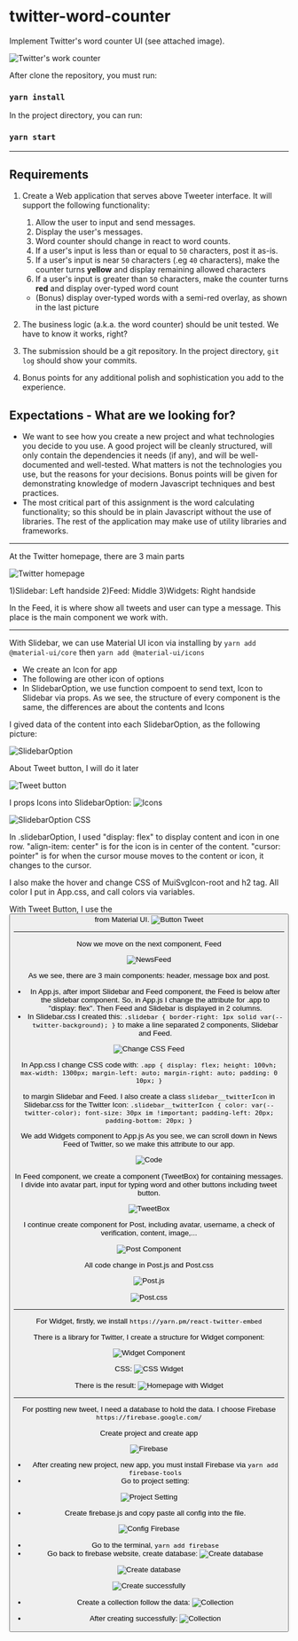 # twitter-word-counter
Implement Twitter's word counter UI (see attached image).

![Twitter's work counter](https://gist.githubusercontent.com/huygn/ceda027d1f679ba2a99a2630815e5ff7/raw/d860a2917372c8f155e9a2c20161d9076e4b8340/image.jpg)

After clone the repository, you must run:

### `yarn install` 

In the project directory, you can run:

### `yarn start`

_______________________________________
## Requirements

1. Create a Web application that serves above Tweeter interface. It will support the following functionality:

    1. Allow the user to input and send messages.
    1. Display the user's messages.
    1. Word counter should change in react to word counts.
    1. If a user's input is less than or equal to `50` characters, post it as-is.
    1. If a user's input is near `50` characters (.eg `40` characters), make the counter turns **yellow** and display remaining allowed characters
    1. If a user's input is greater than `50` characters, make the counter turns **red** and display over-typed word count
      - (Bonus) display over-typed words with a semi-red overlay, as shown in the last picture

2. The business logic (a.k.a. the word counter) should be unit tested. We have to know it works, right?
3. The submission should be a git repository. In the project directory, `git log` should show your commits.
4. Bonus points for any additional polish and sophistication you add to the experience.

## Expectations - What are we looking for?

- We want to see how you create a new project and what technologies you decide to you use. A good project will be cleanly structured, will only contain the dependencies it needs (if any), and will be well-documented and well-tested. What matters is not the technologies you use, but the reasons for your decisions. Bonus points will be given for demonstrating knowledge of modern Javascript techniques and best practices.
- The most critical part of this assignment is the word calculating functionality; so this should be in plain Javascript without the use of libraries. The rest of the application may make use of utility libraries and frameworks.
_______________________________________

At the Twitter homepage, there are 3 main parts

![Twitter homepage](https://i.imgur.com/mH8qYUS.png)

1)Slidebar: Left handside
2)Feed: Middle
3)Widgets: Right handside

In the Feed, it is where show all tweets and user can type a message. This place is the main component we work with.

_______________________________________
With Slidebar, we can use Material UI icon via installing by `yarn add @material-ui/core` then `yarn add @material-ui/icons`
- We create an Icon for app
- The following are other icon of options 
- In SlidebarOption, we use function compoent to send text, Icon to Slidebar via props. As we see, the structure of every component is the same, the differences are about the contents and Icons

I gived data of the content into each SlidebarOption, as the following picture:

 ![SlidebarOption](https://lh3.googleusercontent.com/cJDPtThFNOKCJWycxxA6VDOJXXzqlTk_Lm-JzcXbXDzEc92YBmz9x7eZhCiV-aNaYj-T9FRs_oDJduzoGc1Nx0CW8CJDBI8XrxvwzQVcjMTxXNUBoyziWlczneOkwLL8QaMn6u0UBLRRUWTJTzhA0zTc-McLpIXr3Q1gp1qd3gDV1833rWdwqY95AQ7tiDIthfmHJ3ucgcdOrNJ3qOPXAtGRNm4Cqkv4A9uMjAa0iMAhhp2A08UZTadbG5kfV-QoIfyDrF4axzC5N3LSJU-cGtqFgIYUb1af0V8Oj2rDjIz7yl7BLQrr654p9zP1KE9y1wm800P4eJdxeR2s25ZxOV8xFihFouC9cwjAmT4iIKAiSCvWrlvhHSw-K3Q4YMtKBf0BovsluKHA3WMxesH3gOYX-dpHxkGzWnN_KzEzCjTF4JleP6DCTUBOZmmuJJO8WKQ467AMoBeJIpx37ygntm8NcdCTAeQjugz7wzEW3qaL29utLTFs-2wMahGNQOFFrb2IIUXY8N84Z00vNREDAHw3vnDcu2zpt6jtCSsWds8OAuTq0wb-PqdtB2L5DihGXK-IPB8RhIzRJ0QrpCkn0ZNJdDiuTTKbuoH37kM-N5Jq96Y6MAugvkvRQoVjM1ly7Akjpu-rfSaYkARL7QnBJi2leQUwIOBkXl5BKIWRPBd4uocGahcU_PkR-NpCtErRggwJfF6UmwRu78-HnExBFkE=w1688-h949-no?authuser=0)

 About Tweet button, I will do it later

 ![Tweet button](https://lh3.googleusercontent.com/y8w8lWFfUVdnV3aU6XlLnHvadmkODgl5rdSpS_pk1qPnrSN9GV3bNsEcl4EtRUY_14-IVCCktyuJ8Afj-cGhjQl5hMoMXa-RivghP3DUH910S2ZSIYPKjpb1o_K-sDUIf430R82IkF3LXou1ZpIPJ7KPJoJChNLutkmEZR8EXk3XLXMKODbEB60vFsenv_HK2PkWH8FjeY9w17d5BeHibM_Z3PrVLPsrSMW0gRE7e4vH5FbH45WCFTbBU-fodAUwd3Jn_1r4SwtHgBbgfUN7orfiJE_Ul-4mcTmuF7_iUJc-tRxfAlGeYf89r2w8Tx62R4I3pQxOFSVAN0VeIzBUqcmJze4EvWemvw0bl9z-j4FD4iPts_JFFiYh1DsCuA2LiHva-pW2_BnRm8QpISFqdSYmkMpP8jf-yScgRMZWvNHIUU3_5EjZWiqEzapzYY3dDuslcCzLAsDuYJRF5ptbMWlA9H6XBPiAH335H87sbwqNGznJiRpfNQvtSACTLukDVRaYBxbc4F1tz2NLULDd7mZ0DK1ZVPURcj26YqqcW0cZCF1I3sJZV1loPFYhn64e6pt5_2AGvc8fc2JSKIn8H39iMZGZlIqPbvNSdkLT4LwgVEMl1kRPGAhT3YCpfpoRt1tmsn9ywBuFA3PF9_jIz81hsljhyAAYf5Vi9oDL5TRjWMdQglYEwwFs6x9o5tW9tSASsw8J9hGtj39N9e8E3dI=w1688-h949-no?authuser=0)

 I props Icons into SlidebarOption:
  ![Icons](https://lh3.googleusercontent.com/Qg_KO1a3zvCqcpMuzMkWSzeilrypIMAfFPN3FlMWPoqAYo58zy4Dralw6q4SpVVPf1yOtJTMjZ6VmSSwD2lZZEgQi3iJ5siqCSo_cw_P4_uIFFT66MIosSgqb9zbmBU2ID3tvvKH6j_mIQ7KrIf43QqgcVYZ927AfvY4NFJCp_sQAETqLU2mPYRbxTNhbmZgt7upcaarrhmb6qga9LhOlIxZkViCt5PVvYABq0ugTYF6rk7ceMSz8LmZdeEBj7Zf1Ky1hdaHQONw1OVHgy5gQ-YOOK5IRp1mevJBtk-04jjdgJYa9fWUr4nmP6LxRkUgkjun7wtTGrMWjl4Pfvk-fyQj2hafI3mf4kGqLZoUClqXsUM89BVO549PjkxrzqniF38q2e7GlAZbUVR60zzZEuTmJd72DY_LjwtA8tod2QoeO-LRhx9o6VnHWFNG6So9_ehm__lNTf_64ZAtJGOG9zx6469G04-BhFiH92yozBmTNjEtBNGCudgHYoWonZ8wkvLDgzqzIhYql-Q7_jOIXh_TvS2ESNnMEFGG7a1v8PPpLkcQAdgGb6F5MZEXNurn_NZaB_jPQ75Va3A4SFBTesDKApFSwI9mQOb5LUX-2D3KpRp6Yr3ssGuzRyEWpzmFz3_uaJlXBwP4GcW1hvkHaRZchgz7IvKL8VcQjruSnq9F7_oeuc_77e2GQbJ0HUkPF5FijKD26viiafmw6joIPDM=w1688-h949-no?authuser=0)

  ![SlidebarOption CSS](https://lh3.googleusercontent.com/TaUbBEvCowz--yrpUIWolhJ393f1TDLWEelx1Bzklx30-qdSh6DpS3iAAF7zJ-S9reP5AQBMuzGlovDu-WsnUPRc0g2tZ46nQhuMsz1JVxmZNaqVg31-abiwDLgyKU4FsXMGDIhgsgdg6B6IFt_8556X8K3-37QYsznmrdXL2a4H5eEbE6RijMHyxcH2SwXmmPssMzrhpEDOUq9OLY3JOK9YvXTXP6lnY2GFb2ysUnt-XzcTCYQQ2OSr04avjJoWZN1wjmBUT0SOH9T9nX-GqlCApYgTVuHkdKA-oqshsPF0TPriKaUhLzRLb5U9csOCWorYtqxoqxarq3AWCaAE8xeWkrSev-MK0CiKgedgmtYe83gcAejwSYbJ2ZVmaBYC3-yqRyCBn1GGEm8wWcuEjZ4vO4HpMgrPFIZJP8q8h6b1ExFbErP_i3_62_SZ5miYJCVCR8bi9nm7yjlF4hA5VCudCb-U2PBvQ8QQMWMMQ04q_maL0HqXNEX7I77P-LEEQaH1OuirGR2kGvHrZVZMb8gXNsomehW5JbNNEeqNoNEPHdtefiiWvSY-n2na_-FBCH1VLM29Yr7X-2tn1Nth-IUWEsCM4lVEF40bT37k1o6G6b-6Fx-q9mog2JqaOMq_M_l16wKuSACSbh0e4uZrG4kh038rwCGfYYcIPnDIR4kTVazV8jf00PyYveHq59PQIfw0S0b34No01Z9KZlxh2IQ=w1688-h949-no?authuser=0)

  In .slidebarOption, I used "display: flex" to display content and icon in one row. "align-item: center" is for the icon is in center of the content. "cursor: pointer" is for when the cursor mouse moves to the content or icon, it changes to the cursor.

  I also make the hover and change CSS of MuiSvgIcon-root and h2 tag. All color I put in App.css, and call colors via variables.

  With Tweet Button, I use the <Button> from Material UI. 
  ![Button Tweet](https://lh3.googleusercontent.com/Ze9XCaAmUewNZFUvJIE3Ves-gdba-rIp5Nx3H90KMqX_X18i0Ext3cuv9Wgru-BlnAeUu5lT-5Ng65kYRAJoi5ZEjef1ugGMdyEXUqlRWG3ek4qeKfLCKPtIZf2k53wLP61kFlTSixAF8kGiJ9t-Ow8gcXjwET0cQcGXEmjRjwePMwzhf8BcpBiX3yHH8A3GO778uimbnw1olkcfZzVoW72TgObEP-Y-SX-PKGwtL781p_25wn483qc2x-5fN2wwkGk-dF4EyNh3q6NLyiC4su6Oeer_rsIgT3DxvRrtrbZhMklA8rEHktIeio5Q3HVUoqBohSo95M2gntDt3XQtSNHTe_KKuSCrFfGPw7C90Ri_Z-UQMyTtXTDuHKuJ9lOXMMWJL8ytGyJMXrssNIgqSkjX6RoHcdMEK29c_0-ZogVZyJctSl1rdwfW1mLWo65lzZ9MmsnJWTw_Gj1_jHhSuMmj0jkPnIhQjJ4leVMJrVexaHavjl7mAlHoma6EMC_GYay2qOuv93b9QgGd-SkEVqRKg4GLhcnytp9I8Ed1vPDmK3B9x7YBTYuSv4aTf7c_gTwsZXtgztLThckWcxK2vtisuzycfnJMD2W6P4RXEMLUC9S6IEDrwEDw8hJ59X1IyfBFbICsClp6Db-Ba9hEusc8IGgSvTnDC5hDf91thvScyvHyUAxqUxQzbG2cMXl1V2b1YUK4pT1_aLJNJaowJ0w=w1688-h949-no?authuser=0)

_______________________________________
Now we move on the next component, Feed

![NewsFeed](https://lh3.googleusercontent.com/iQf2NAyNNRLgSu946UgxgtYd4D9kHVvsm2T30yUa-tCCSkyS1Dm_ngjRCpk6UZVZfAfZf3m4qjC_VOPp1Wb6O425qK4sAekiZhDsEC8eY7lRnNw_KUYryNBlbrgA2Xul4o6KV7UQRrzuKl6BMVbF2osan8pnUZ34n1lgYvJxFFDfbyk0GUCn54CnphQEwXlh-KJK9aUfAFob_PxXiU7xonje5LSCtm3bVsf0hR-mwlDXZSRun9EPyUzstC1o_W2ZVDsMRh8JNs3JAKeTL27VMoGGd-WZHXj1utNZ80yMSQ6fMVsk4-QvQeXnU5-mJBwTRxrGYrCknQcB--FbsFMPvdiKQlA9BX5aCtx0Tf7zDg9Y72PN4D0dMTDIRfV6Ge60bygYs7u9xybTwysp-MWGTzMk9A8N7wevU9QUMQmq5TIvkfrs5v6z65vIdUHwgMOaksYzqPgpnGJMQ-ecRChLW5WQqGiIdmWawByxVEh94rNWH-l5_-fGbPEXBMNkIu0eidSFoGsIQsBgzxf1oZEKpwFHMmbBo_1BOYvR7NsPJHHqI-9w367OO-OuvIFpWn3buNFq61EsswWCyFYQAJ5ztzG2YlaxWvfoYm7EKcgncdOwfEGptwMyPr4iUYSP0EQyjl-HZJtvRo6HZoryMHzK40o0o24Wri8d43LcsbGJ00m6C5PPKNuOdj6UFx3uU-gquVmPx1NO_-j5wlSnN8bcFFI=w1688-h949-no?authuser=0)

As we see, there are 3 main components: header, message box and post.

- In App.js, after import Slidebar and Feed component, the Feed is below after the slidebar component. So, in App.js I change the attribute for .app to "display: flex". Then Feed and Slidebar is displayed in 2 columns. 
- In Slidebar.css I created this:
`
.slidebar {
    border-right: 1px solid var(--twitter-background);
}
`
to make a line separated 2 components, Slidebar and Feed.

![Change CSS Feed](https://lh3.googleusercontent.com/QJQJnpgl1sMPS4Jopk62tgNxq1yyTqVUMs7_58etEJomXoNZj5CF0bRdjFUFaCwUlojaiH2hJsfG4mSNGd3aXuK0cMk66aBPwsj6Qy99puVnBIKdDpZftdzGmb_GkEdB_KaRvFvn8GW13fUaPppxKJsHJHXIxUOcqGacPn7xodMrQJD6Oip7LKuplKSbacOLFSR1Pi4VUQT-M9vn5V8pLO4JKpQsDdoDfBxZNWKDkQfVtdNcFmUWopaLDMuOXQj-0RpF8_etlXjBiNV4lMuGNXbB8zpCrcaLTJHLF5kxac4rV54cY32TLnceUtsPwgylM_pSGYPy3Xsx5hVNdG6U1LheC0HhP3oHhu0OM38q_xmKFRZdleeJvjCt7iyb73gBRjzQJIbCC1dZjcrzQ6An1OIsMdKg2U4G30naUi7XHH3__8KjThAnmrm2bw7AICu9jPMMZv6Pt82uqqxbhPd55leHjj4Tbp2SpxSPfXHqIm2FB9XahWboBHNLqD8P2AUiYF3z4Ul8gsJpTy4Xj7xhrnnKI5qavjrOD97JfERS0YBhFIuzWu9G-cCObS5pvkCUlr2G20TaHa-PEVRwxM-wUYWgG6uWVMf0VE7qhgU-uobkFnsA2_BCS1n7MsxeQRKNzzK2NaprTE6SaSo8a7U22bUq11ZwtJE7ryZIxgbOgyhKT6Y9S9Bj3LDdgjAQ5jDtfQPSyrKFFlWCwXxhPcSjPIo=w1688-h949-no?authuser=0)

In App.css I change CSS code with:
`.app {
    display: flex;
    height: 100vh;
    max-width: 1300px;
    margin-left: auto;
    margin-right: auto;
    padding: 0 10px;
}`

to margin Slidebar and Feed. I also create a class `slidebar__twitterIcon` in Slidebar.css for the Twitter Icon:
`.slidebar__twitterIcon {
    color: var(--twitter-color);
    font-size: 30px im !important;
    padding-left: 20px;
    padding-bottom: 20px;
}`

We add Widgets component to App.js
As you see, we can scroll down in News Feed of Twitter, so we make this attribute to our app.

![Code](https://lh3.googleusercontent.com/RLz8juLyqK6GgWBL4mw3F1RQa9aeT_GGgsnwDx19-UVcKd3M6zlCfS-rnYj3D4fsC6OZ4hq9u88faQXJqZ3_myUkVcXYaeuLfuPaGloMCkVKvpKtH88b6CpixQrGR6C9Hnw1gw9Pj6dz8vtcsrWj0IzjT8dhyU0_tiXBb0ZRi_zHkM-YvqrG2XMGI8VDThVi5Jom6VIyP8MECoIZM2m4d0HaR61c7n6UlprVIZZrKni7dxwxJo8S0rtKJ9rCtVyW9qA2VhfqQpgQAQqznIkfBhG2wdfE8Hji-gioqRuZybxGoWK-TyEUzlNXRmRQJAK0fiR12xmotQ_Td7YsV8nbLcSZ1DfMY7XnRhtekrOes6qr13QzwCk3MZVbRPeWxZCKyia9I61opJLtXPupfnYDr_1VfRrDn9RyNVd0hKrA5IQE4HA7TXj4CEQfc4IcEyAHGIbeWiLG2maOPDl1NgtIz3e9aXrY7LwYZAdZMddXu1O1ui53pQpU4I-cyQ2xJmWY5byrKxGANVxrRa3ug0DzWJrip-8Y5lNcgKGaQ_PQpCeW7xv87MECqjpKzzrmBd8i2mk3e1V3fzvcFjl0crTYBIw-SidcNOn2pq4AB5m5lkIeW4BC1ajcku7J82A_bMS9Obf9hkfT41BcBkyXNck5CcvEJK_aBHCuOsi2NqMYqVgdjEc1P5zzujRoBpyJ1xToiZSBajKD3tRP7J1iRo0q2R8=w907-h511-no?authuser=0)

In Feed component, we create a component (TweetBox) for containing messages. I divide into avatar part, input for typing word and other buttons including tweet button.

![TweetBox](https://lh3.googleusercontent.com/PemxgWbqw7SJlKfa-fyYKmMBmiYl3N7mHFTSCvitI0-EyLGLK-bm7rv5Jt14FK-UA87wifQU3bRJkrzQSViE4xMm_NrsYCybRzzz3CiD3sMXpsBuZutl2QQj6bSw238QQilZUzGk5ZKiSL4s-E5ktVNRd4NVUn-E6xVSgH5NbGdOyyCym7X3rwyt4ZbgLaLyXOMTzCiZ4bXSjacjUPAJ6ne-wmS-Kg_1xCbeEjjk_YQQD1GrUuUQGsdl-K2mIEG3NaHBQhiQW2eT1alNyq_bvegNoiluxxK98g5jeiTRxSdG2mVWs-q0QaL80PymQW_khRJh1Va7df2J2yx_nVzZKWvf4XBLk9n728vp4F-cIr6NFJ2TCBgI2iVYcn42_9pMhTtZWgTgTPNw2gTvAqfVDASyq7iFB6YEyS6OXBzDpbSuTjYzzHhMo9solGtRuv0bF4ub6SS-BL3s1YiWAVMFFlHdaLXJRz-wF9SDQhdL_XkEA1vQL7nPB2AWVVOg7iIBhlOqg_o9w75vrlNPoi1LISfrgx9X1qSWMN8hHFV59tVKwQOl9GnfXXEHoBCPk6HNw7OaFiUv2B13DkGT8qWpow1WqOcliWpj6iEzBdg4jj9A9zDYI7p5c4hhzxkLuID0LrDBDo5hYFdlcSN3i6AnoybuaFnYP4vMy99hvraAuUZpjMnopqwtsZ2p4YF9t-_vMZVWU-pazEwSYZq5229d8bE=w1688-h949-no?authuser=0)

I continue create component for Post, including avatar, username, a check of verification, content, image,...

![Post Component](https://lh3.googleusercontent.com/xRDCrZ33bXDrNJzT7BM7UOiHPU06TCWoDi4RfvqYQfZ0nN5FUnFDIKCBFXdSZEuFbWjTLRT73Jz7ocKp0hh9BxoeM0AvAybZGFEUhUf6nhDNh5RlwlXZvPtGNsi83XYEb2Dt8vo-irUYZMkbz73Y3fNBPInNMW5IpTUF4_N8ChnVqFEYx5bsTvf7sTRcc41Pbt2ndP7umYwd7hZ2pBrdJnWcuBL3K3ae1rEhS5N58FlBjWBUgmMTDNt_sAox_aB_Hj0bsOjwGa4Yvrbfv6aeFam_wX2ReRAF5XZ_v5e0AIN79357_i1xY6Al7LyuVYTNJbudWrXi7zXISS1bUdXQZjgeWWlsHNjr8ySPhYahJIWgFaOUoIac6XblJMcaJAYL2ZUMnan_j_pFoAXUopKX0csxVWQUt94Vl7BE-QfvKlqnIWmN2H3y55RhRQIPGEwgpDeM_mWISlEoBa_bNTc5bukXE_Xk-TFT5Bwz4SiqaYox7mhQaomVeWOhcRTqlLP10AAGqkAx63aijlfUbZ_nvHLpNpwxr-x9gSN76Z5O1cGOjVfc4bs3P-PxTeesGoUqaGa_XGEVsCXaSeD__EDwoyEozHugHYwPCVZ1v2gwoCZIkppPUXlGmOL09nqdo7f23Jc6mH75S7Nq-Tbdu08kKyvqta-wy8APbZApH_UTefd-ecW4rw7aex8mclSxsH9uYb5b1_BtPCeEvFVEerreMsI=w1688-h949-no?authuser=0)

All code change in Post.js and Post.css

![Post.js](https://lh3.googleusercontent.com/xziZcnR5h087XyA8szac4-Y3xlfFSeKMFJ0SpSfYLX4T9jxolfuLWGguX0V67qFHuTYMQ1pWGrb5lah4NR-d6OCcyNNBlfbXRmIe4YTzzI_RVLnDcsNF1mVIpjFXqvsenpw1rdHBJd-d0kwckJEjW33jGrpHiaeQ0Zq_4LSYNjRNFGhgfWmHm4lh4Ky458I8QZ2V335juNur0x9Xq35aUy_LS4sXlKnpGskHQ-Bvv-UVHRjNVSQ9y8LcmIlYbtcuHuCyjSHbvp9S3EalEilXUDVnN9lFR71kBiEi1rncyKPzOvoFq2vxistNNbvU15y3lH1gz2cFzH191UmndwwQJa3OstPnbEti6wHW3qxs-8PBgnogc8pzmi-ubf_e_4OmMjBkAj8nw2JhMGE7i6mz6KCM2cPH-NSmS7kiD2hkJvjbVz8NSU_KRuHD0jbLUSOq1jkKHtb-84fyF-Yxqz9otsMOk63dphS9MvJPMXgLr2ghNo5dMaoFBuQ8xLfZhUX958rWs-v-hKc0saJPGWh_jpQVIo6eU2KPObDmpAicjjwX9Ed8xeCOL34PRPIeG-6EU4DtD3lMkOGsZCdQmZ_VxCIucvI_uFvnKu8437_blvc9dhlvgNIgkywWFNLP5Uxu6OZYUFVQ5aNXiJWN5RdX3uncE8MjU2CbSBNXzsstgqWBVMiw3dXUGSqkOY2w9zDisNrp9YaE8Yz3dkXy8KFVcOg=w1688-h949-no?authuser=0)

![Post.css](https://lh3.googleusercontent.com/3TB80W05Md3E4u-KQsueXbv_jRfYL5KMmpSeiWi0TkwRY3wJluWege1TF7sZvVLRV4WkB2unYcD83gBV793fsT2QIEbaubLXHcVB0HzV4eZefL0OyeZJi9s0SXMIL9HsPIUSPCKbOdmw7-TBNcIOGqPwt-3iRT3fr9OsywjqtmLm3oJrr37bum1CnFpZjPhiJtZ1O6ZUA_tAzI_ClZUK6bZGv5sBn-6dgm_8bjJs3VqaZjSY-Mh9nmZzn2zqLS4OOhzzglbtkNW2GMs9jon7ljz-Kd2GBwBTiZ8v9qxEFpXSBIReeKtdPQpxkMevc9oEXIs6ar1OjV9Whbfq507ZxlhvwiqVZNGrhIMJrDK2xnBvQYcjVPAShPgq9z4OoYH5pT1pkNIVBfDjldRaZk7qZchR7AvahNFlv7hRBXGgAtjkL3z-Ppm7Bi0fOdK0U86PlSO9vFkRqpyQvMFJR3JNjLu_pDbYdqmIirqHUxHuT-nn-XvHYf7aubDyQAxOHS5FYyGahPw9uaA6TYKzvABm8I8tYGjar3PUnt5MINZh8bE9zh-z1_FAvCrAdLJPgc4sKsfAXnR24Hptx7iWnw8LI1on_UFfBF1-jS-0en4Hv86POmgu4Zf0Z04u2zxGSNCi0jvQkZ-HX1R66PfheyrS_ouXnhyR0Ad975UIexCtGkqzKuKKWwBwgkWqvMxiwXvk1HsbgKEsBimtWGrDRFKwMI4=w1688-h949-no?authuser=0)


_______________________________________
For Widget, firstly, we install `https://yarn.pm/react-twitter-embed`

There is a library for Twitter, I create a structure for Widget component:

![Widget Component](https://lh3.googleusercontent.com/sBUqa7H5iVGN8lFj3HqHFz98Oet0AEJ8qvTzhKOxL7s_u1elgSg24EwzYqmsUgYe81NAzrTVf2gSfqY7bSqtE6ucvKiatDtg8nxpkU7Tlw1KErnYznW1tsHSmWkTAfV-SMWjtU5EbhrnqBC10gWR01SNnJqHDulnQBLMDWpLkL6T0qDTsyCv4IgHBt6JGC2Ez-cP6QLC3_oGgVQ1gK-8urxmWNXoFxiwKU9ZiiMINnPWtwI4q4G_Abk4YxbJh0NBDimIj-H-rf3BGwlMOqORqGaWnsrYBA3TF7BdRB4oP9uiL9pKxoricBzUhT5ZQWT2lddUpM5-1nonhCVTKdBD9r724jPhHxc5LLJMtcvOHS-VeDCI2nZw5r_AKUBM3Y8UxogzrmSGxFR_2JJYUUQUAR7zLmDQgVchBKb_8E8F3XpwtvMenQT5X76PNlvB3gtrG0bEEUtoWjl5eX_U1rY4R4Q6ZIU_2Pdy6SQwMOs0eGvQRFRZjhznQ8EzhoetNoocx-s-PdQzB5kll-x9KXON4vQmbHKbolD2sjNKco6Q2wNR53vsP76iRxoUQD90o9ouC06k5tjNFIdEGf6EuKJtcnhXjHDhzfh4zZIboHrgLOil1Gx_zjtS_VOKKWAb0sxr_GH7ZlohDu5kiRhGMnc-3PJQFKCClUVxPGvn2qe1klkVqdzSk8MuNd2TYR-kvZYOC1WI96rYIEZYH31n4gNVEEk=w1688-h949-no?authuser=0)

CSS:
![CSS Widget](https://lh3.googleusercontent.com/MsgtptP95HOgvNdFGohPRbfKYhp6fIm0o-E0-j8jDWhREwvTRUqzAOGE8I-kR2tk0lLhv2yH6eJ5vkXz6pghBZMqcsxRcy2PTNfK5Ckrecw2HueiZj_LldxCnLPIMAw0CAPrwbiR-x_MwVJNipx2T_InVEx13EIp4u95-MqvwBt3AmzRW05dUx05j2O5fGN3RlpblsNCw5QMrqAN7fCUSbId18zbT1JQ3Tbgoq0wdh9u8cTWaXqIFE6xhxJPyOh_HDp288sL2JTA66ny5FgITB0IPnB0xHNTHKBJa1hIEfti8g7WEDbjhEDAgisW4AeYOUoQX2ig5VBiN6JQNZWF3SfWlpxgphdWRSFHU5bq95RZ6a36d7it7h4-TCB8kYnw4w_GH2FcWV0ZIBtBUtgGIPQHij7fEQXsavlusartL12ZvTbj3hGAp7eVONhzt40Eqy9kAuAdnY5OYb58tHH1iYZLfZ_63irwVG_Ff9q58rUuKf-zUe43mHXQQXAt1W7TWCRIIy8R7-JSN0cLnlxFejxxqnSRPuXoB5nhnMfJk_4f4MnzXw1m09a3UIFhCS2oLFVyIF-hIj1svwDGvB-haKKc7oiyhOuSpKotQaaf29GtXEHxSJMj4kegalEd5PDvVkmxZuN5eKg5qtGuidWixoCYBmMv7e5LzjQSxUcCUUVq45FqqKtTReT_3rmPdpEXuXPSMhne7ZmdXA_MU3xmc7k=w1688-h949-no?authuser=0)

There is the result:
![Homepage with Widget](https://lh3.googleusercontent.com/qfls1azsjLnpIdN26bsswVxsvEXDuUKGE2Ao1H_MqRBBqsGMBy1Q30VuM4vYod-rK0Ha3fi1aePUDqARyi2i4sqSAjvvw7G6ebnHfETKUKfrUHJUF3yi6Pz4pfA4UJF7xds9bHZumsmq-RgMGcO67xnt8uD9HTM7A0BxMRF7SRUpGw8DdqukQxu6XEeS8l3KzdRa295O3M2CP4uVv1aKpaGRyKPFQ5dm5RwUbruhaPNGOJfWjwG16etdcWqqLCOViRfnJ2OzNbgnwUingp3sNnJxB9KwwIk_m-MPDl0ts5yBBGYZ6Fiv4YjqbTfUcsY0A0f88qFWctAtJG1TQkShY16y9-FBTlJDosEQg1VhTzsOCZv2KG6g1u3Yn47o3uFzu3j89L1_6AxcI9ZlhuLJCIGgBj_46wcGaJDVUJ0MqCFNmPCEGW8u7H2OxLoq6WHoe6Sq8hBIaZAPf3SevM-5Lkpoz808ZlQyXmuSv2DPgBtlshhtGU-JqdJXUxTVy9gT2opTiiXrTxRLlCVQ1UD-GcIV9PGWNGgTQVF_IbfYkSC00FCgb6qrV3llEI2dNgYgNd4OwPxqgI50h6klX2rdP8RdWTWSaMHkFvcKdH34fSpDNi4H22S5Hs8xpRjOjxau9No8QstQ68ly1XWXLm9Kcuq9PpUhOHxauMKu4a9y4eY75mmPInR3e4p-NdvzeFU2-WjmjwMl_uEb7yLp6hi9VvE=w1688-h949-no?authuser=0)

_______________________________________
For postting new tweet, I need a database to hold the data. I choose Firebase `https://firebase.google.com/`

Create project and create app

![Firebase](https://lh3.googleusercontent.com/TgmeS_NPtn-a0VRnetAqZjuE-YZFKkkFUwA8fORozNC_iM5hsM0m2t9QZjcX9yqvAcFxbyIqJqOOAnXCrkdXa91aFxy96lzAVsMatr9AHkFdZ6-uYhdOt_ZmX1bHN5RrYJ-paXfT6bm11piiQKCx42TGLAMNT1Z22mU-G3xLlYDWQN9a9ZbVOvI7eX-f3ZqO-uM0HbXQBSQvNMyJJ-e1__mEnyu0Uez3VJgC9NxwtUommJ6gIa88mY0cB9UaGFmhC9NESiTLufJGpwSzit0OqswzjomqALytBOu_PgAvrku7NGgJnAt3vPjtMWBYR-C7Y1IUe2XEL74PMR80GHdf6KPWX7Q7fAX3R4ywSzBvXNBFS64Vb21uLOY-jONhC_eE1kglaPkRSIQJApJ7ZcrAfz9QlpbEXY0rBlIhrXjfDeRgoTHM5QdcWIDIdj1NegtB3Zm_NDYAzTyzQtW2UEzWIh0wDsn8v9PpP4RwIuUHoFXd4FioSMgygYNUSRCFw6PovCkWGr9ClnBopZm9pBM_Wdt0pFG1AEyzgQQWIG3FemkQIC3b8mIlmBXCM9B7Dtw2ET9PsdLigpsRjio5H1H_zMt6-XriJqFhUgbUTXrtZww_5o0SG0Az3E0LuHu3F_H-xT3eKJOeRJIEasLfYnZle-zSGF632t_ilGNO_9EVMkUXWq-x-heakUI0VWDPSjunAJVJn6N-sn26q3GHM4xnzu0=w381-h214-no?authuser=0)

- After creating new project, new app, you must install Firebase via `yarn add firebase-tools`
- Go to project setting:

![Project Setting](https://lh3.googleusercontent.com/p7mIj77zDmMAq0I_CkBGsh-y0um9TFqnw2vCYIBdSurHNlLf6MjwZWcDp8USfciFRXnD3mfzTOWKzGBD-g1OYVyWjx96mOX-hb1N6-FKvFVSBaAhid0CSvOp3tEtwNzej4jowMA-hScKipJtDUXj6Cv-WKfzv99PQK9TQ0YbWShjvht0GK4qHZ0NXd5KMxUdAdgF6pmCx7tmjG_sQg-wKiPu6h1V8nOZ0YQIZv9dfnJ4AhsCs9c1zvfkLIp0lJsYEgri2HIOtkIopTdGVXOS7mDL49SnshAER8bSVRRF8Mik8vAKzDHLcSKz-UrNkE5pCDeliQ23FbzN8aXFjSX8hB4qrSx4-gKQ_Na1N9-vgbMWETuNOnhoHe7OUUMvytS_OiB8tklgRfBkF2cn12rBNQrd5cO6M7zw7cfMlU1v93_wJxWXfq_Yb5lEOGgSXr2_6MufmbE1xzpeHrTpyTnsXn7cVuxG4PeF8aNUAkCqQEk7q3Cf8XtLMhEs9yaXjd1msGiGG1avuCIlfHuFbyc6Q1S_lJ2A85H4CSS6tdKwlIionzWznKHfeUO1XVgJDAA1GaygF0m0Oy-f1gt-eyK_p_H-VPrb5547Ph3lZBdIuvBvNTqLVAdVvMzuqZDwIaoZQ2643sfevA4rmflaA1KCc08lRt_iFlbdUYMdvVoB6Xse3sF1gx6Q-8-MxzVzXhfHrF5QLuW566XK7lJtnWupLzs=w1688-h949-no?authuser=0)

- Create firebase.js and copy paste all config into the file.

![Config Firebase](https://lh3.googleusercontent.com/Pp8Crm7F2yNHdi0-0qFT8kZD_QxJGZGnVFCimP6qGOXUx_boH4GYNiYxCYd_49UC0KYlEWmpTkSiSq3ZDzJjNdoWoygBbGJJaaRybhc5uHB-InKjm8aa_9qGWTEs7pFC_E2c0QfxisYLcLeqfX-69SIVPXCsxXKWNTORp5OzvTc5cTlKmKssw6MOP5B-Udlz4SMt1YorFQ_pVucgxFlKYv94PQUWEmCamhUlblUi4TptbrDjyKTv-XwVvyolz07T_xgoeVt84Tv1IrL5ixzrWapRpFHaA39iUwbqVfUW1EZFp-ciYAB7I7o9lf-C1KqVYXw_t-jas-kEy7sW41RNJgi6oFjjLjeGEWZ_1l-e8G7iShQY_E9YSQJnTBp3v1Kjcaek3_lfqMoftO9DEjdLthHbmRxkli8A0b4iM-m_wrGwRXXoXPoQ__C8lJUskATz6y4TyPBFg3mKHrnVse3KCPQCCMkxPBl0iTTlr37IdLpgPoNSQPQuayCLLa_e1nnrEP72jLUg6JLfB7uCD-pPvqlv-sBLHV499K4ohzTHVVIlT2unIqns7y8VCwYBfxjRIBAeWliOpqANjuwy-ChGBI9K-LnxsHgj_K7WRBCMB6NuNdrJRbV7VY5C4NpVdpiwB8qyxdjAf-DlAjx3VRMpk10evrsydeWQI2_xCPKjkUFIy3jnRL8YZ-VpmbxuVm_-HcR-iBwlgGALCW-7ePMCX_c=w1688-h949-no?authuser=0)

- Go to the terminal, `yarn add firebase`
- Go back to firebase website, create database:
![Create database](https://lh3.googleusercontent.com/gCKPlIvBNsn74X4Cuw4NyiTVUG-pohB7PuGwo3iqtFNWSRkh9zIpUZy1lTR_1RKhEl8bAxUDJ0Z-OjuQMlVvuO9CgmApweMpUFG643b--ND1-rVnl2OyZh8GdWSZEjYUtRG12s1-vMG5v6_5igDHTt5EHcMm7Cfpmoy3ZaysbWugcxCeB_O6gH-1nMgWw3199nHo5ae81kyBuZYy6xZghEdhz6FWUxrvRrkIgVcZvcGDS0b0T0PeW5sOKJbDbF1l43b9BCn6dXEenQR1YL_SrVXh0WB9zYdQZN3_CeUgt-WMwEOhMNABKgIF9pcOWP85L6FniyBR-5MzW5QdMSgCSLcXH_HQZSp3NTIJdBLwbPbIWgZhROhIEiI7mQNWLWwbcuHKQqeTUd5Pq-hwBjQTGKgy8bopsZjjPx_W6TN85GR-eEvyT_uPYGwY_A53gLKxzCTj2QaX7uhYVDbPxW7ZJsEcRULwEC2bwM6Ryf-OGwViK01XSb204VRGjxqYMuYxBXVkVuNjaikl7cCXdK50ULa5LflQd8-6CxZKTh2kT4J6uJK4H2LYhDyeqRVpfuWNlv4k-EHfFCoXLv0VDyAKOQcsYls59hzrLOM5z1Q2sPk0kno5mIMclM98QfL2xiwpCWJnqSDCnpA1IHz_n3Z2ocKoeODog2o7BnPPjg6NncOuCOyO-2KzJhvbqpUQIfP1ZIkTpDll1qwF7OjL7EtG2DI=w1688-h949-no?authuser=0)

![Create database](https://lh3.googleusercontent.com/nnCxScfAdB71VsQtzrRyKFVoymyW_G1n8MVwpBeZ_-cBYOXU2lk9mEOWYQ1uv8QtDo75ZpjSqcILIqMEHDNjMu6k4oY5TKAwSz0gDXrZbwpgqE66_oQ9wTZXNggtQXuL3nmPhfFMMOp-GoJvtsWfKDBDdrtuzclk7cwNyewj2NX636YruyZc-v2wKpmc2is25cZ-uINNhtmAc2Cxd3diEXnFLj-wcQwxzhHvsP8SKF8-sn123uUFFkmZLgQDkzgmBoj_1ZHAs5R9K6Vh0UZFK7FwPAFkKikN-H8VDJwwQbWGKf_qLjSzkeGGysQHe-IhowEJRF6p-iBP6z2eHMuAMvndOYx0En1VQIAuzU6r17dZQtxhvRc_AE4nrpkg70cXHRZAflSUulofhdT2DZQNK3dxKR002S4lJAOZzmEt8vjbwuIluTIWnd5dk-PbuH6pPkShv7OWBEo6GY9nerlEQpM3DzsiIIrbDV9YTlkHU74KSI-vRgRlUBE1Eg0OZJsyxyw-pM2ugxpia3LNKKhS2KiFE_esUjodzhJMmMF_xC3Z_oO7oD4zr81obVyjLK4YECdTYVorq_0rY_XXD-2XM2p7zMnZG2ekftW-_t2EnFmvIj96JkKNCFFzDysuFY06hYqeJeixzc4aukr7LEzCUeGDmZwQppZkBA0BoMeLNzpsYEgLXmQwGgQFRJjkjlcyWeX0vYaVdeeZjSJmxK0KGc0=w353-h199-no?authuser=0)

![Create successfully](https://lh3.googleusercontent.com/o0oOghvMGOxzyrMMmoHiuzv-VkhNVVA4p3roLbeYusJs9Cz0z26lbRFEC5jF1-uyT4no7c6GKG16jQ6kfrwPEYJtWfoAsG2FtWWvgycjZ5MOZFxQcgxZVh1qybWZnUMIW0uUm9AA-TzMQozUAQhRdoSoqtDUEb4PNfewJC5Vw2sloJxxzKsTmkmU5A2C9krGOabFk4pPGMvHDGpZRF1EmWRpIpEsLV7yvFh8UJWo3jAmkS-tN2bl6z8WWnwUVGrZnS6mrZwNiIhwukxvRXjhHEC0E9CMP7j07X0B_zAd44cXHtyS7nm69_pNkzn9IksTTuRCV4OZUfAhzRPNH8WdcbcH0XVWLuNEPCStG7HH50K6Is1EQy3kP4RVeo8SaBYBKoPLB-pvq_43CHcGYn2ODNmOgzCwmoaM2WfyPImjC1HPbzduXTWoB1hiERRB0bFLaR_WqIjBqsOeXSpI8GU9fij4xeKFDKlgCWUEtdvgLkNub_JG7hyd6ZBJFGqEXsNOj6MBh_xmuUZZAJCFBZJ-l_ZBdbh6lMGkebILFGIwSwrhsgDVrR6-EbBZPSSy9yMyHD9RY0lNg9OO7jufsZF_HmyX1QNrZKIBMo-ya-YrVBW8W6CBjeyolxn9dOoSAovdeQuMFg8_dgKbpZxar56McGZw3QMjR5Vyp8muzWUii-d5ozOLBNm05LdAcYWw1OZEcTaifl2g-424i2bAYKAJJmg=w353-h199-no?authuser=0)

- Create a collection follow the data:
![Collection](https://lh3.googleusercontent.com/sPhYKEE9mMUKydmMsUsAw76q-QrMYQXMS-ZQmPpAjEZA-emz9OaX8X5qvuaVhNwHIUC7If4nSgzYxkQbUVYaJHoJOROAEh845q1gVzeL3eKM6k9-8Qj67YFQ0gqfqBm_3KIU88am6V2xlJD6G4J1chEjJwbfynxikWDrJke_oEci85J8RmBe0Q8AU6e7P_mmMCCISeyE-7tFITGppxxGuEq5t-nikb4-wvzC57Upl9YSZPb-nd2k2OpMJ77hxSMvCwvKE4xz1AxjvprvN47Rp9lcYILxR-TDF6WqXkcMBeMYdSiGCOe9tWNYZVNUwluNKG1vy10Y0AWTyajI1qTiHYEwWQPGlGZcK_94xcb6l9ZllCFTPIZeLhjUinZPjiqbO_OkBsYubTuJArJbe6_qEEsROAs7MlIf3MrzW0xFF0pAk-PHspMLb7iW5RMj1lJfqcTQRk1cnhtC8GmAwaATpPjUm4b0ar5vSwI4L5Ssbt5qjxUCgS3Rc32qgFjQl7pzMr5-c3cczsxUPYqj6onjx40rS0KKErvhfH1pV_ohVhMHnLtzNWOVSWdFzD8c1-Jyi-y2UVIgHLUZShRj0OnlhuKJfw0zPWqe7WenIn5MDczsMyf-Q3p0BXKjhO6H--V97Fw36Wr1UJUTsfTiVYLAaBUbr3_uUPMwYQ68e4d6mKAj1ve-GGbdf2msNiBxSQoBKMu0fHNEjEU-sNYbIg8axTc=w1688-h949-no?authuser=0)

- After creating successfully:
![Collection](https://lh3.googleusercontent.com/KzK-98JpuDePzkotEW_7O0Y2JLR-Or-5Wqa7BamqXMLr4E1kzZ1QlJUFpY0hVp7EJT9Ixux9ErEB3uHYAt0hb2d0FjSXdXF6yhgIJZb71xbIIrmIC9FUKFhgTU9_LkRIexYfqSVl30C28aqw_WUzZHLGW87oBgTLdtVg5X9hZeSo7MXAHOXZK9KWLrhNxPLf4gtOd8VUuXbazeJjBHtLyabckhQxH_UMo4pt0J001m8HVVNf-tb2rFqNX770eLOWzu1QRTlLRFo_hDCFTwPHxGFDng7bVeMqKQ_SNBQk4YVg662Gfm_7v3o2MQNqcJL8ojyZblfkrjXvYnaoH3qEAqsnydCSKA6wcGOb0DJjsn-_R3TLCue-KdZtnvJ_L9BjO0897O3PuweP8npsOlaqcrChJDhR4MW0dPHQ2KP7_m6pGAV82Sr9WP5bpuVoTGJmE2xathfLKSQn-YZ0bzxSvNJKT-LOdUxDJVEC2XFwv0hsa7hf-epEeeS-LaUJXGqkuOWOCwV_zlm6AbUyQX3q2rExn2WZsV8PHeiERoNn241W-GS1Jc5UP2Jweo2GvCFvMXs84XuMygzZlFynwJjfmKu-Kbf6uIIoPpsqmUl4nqNzEuaJAtYub7AB3tf6tf-_dTpSu5MstSZ_WEUjDSGD8_Br-jmbwRe6tbjDfzz7E6Uy3M6UdEs2_dXMjwYz6k0hJcsz4I8bS8YAj3yvQIscBO0=w1688-h949-no?authuser=0)